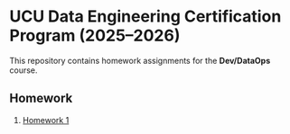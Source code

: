 # UCU Data Engineering Certification Program (2025–2026)

This repository contains homework assignments for the **Dev/DataOps** course.

## Homework

1. [Homework 1](Homework1/README.md)